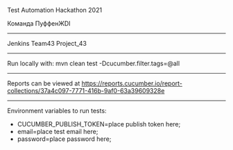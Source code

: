 ﻿Test Automation Hackathon 2021

Команда ПуффенЖDI

***
Jenkins Team43 Project_43
***
Run locally with:
mvn clean test -Dcucumber.filter.tags=@all
***
Reports can be viewed at https://reports.cucumber.io/report-collections/37a4c097-7771-416b-9af0-63a39609328e

***
Environment variables to run tests:
* CUCUMBER_PUBLISH_TOKEN=place publish token here;
* email=place test email here;
* password=place password here;

